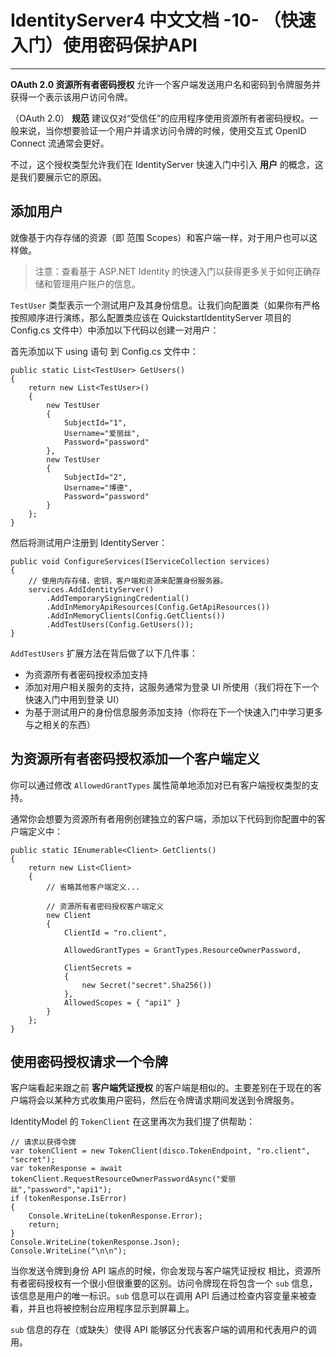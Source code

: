 # IdentityServer4 中文文档 -10- （快速入门）使用密码保护API

------------------------------------------------------------------------------------

**OAuth 2.0 资源所有者密码授权** 允许一个客户端发送用户名和密码到令牌服务并获得一个表示该用户访问令牌。

（OAuth 2.0） **规范** 建议仅对“受信任”的应用程序使用资源所有者密码授权。一般来说，当你想要验证一个用户并请求访问令牌的时候，使用交互式 OpenID Connect 流通常会更好。

不过，这个授权类型允许我们在 IdentityServer 快速入门中引入 **用户** 的概念，这是我们要展示它的原因。

## 添加用户

就像基于内存存储的资源（即 范围 Scopes）和客户端一样，对于用户也可以这样做。

> 注意：查看基于 ASP.NET Identity 的快速入门以获得更多关于如何正确存储和管理用户账户的信息。

`TestUser` 类型表示一个测试用户及其身份信息。让我们向配置类（如果你有严格按照顺序进行演练，那么配置类应该在 QuickstartIdentityServer 项目的 Config.cs 文件中）中添加以下代码以创建一对用户：

首先添加以下 using 语句 到 Config.cs 文件中：

```CSharp
public static List<TestUser> GetUsers()
{
    return new List<TestUser>()
    {
        new TestUser
        {
            SubjectId="1",
            Username="爱丽丝",
            Password="password"
        },
        new TestUser
        {
            SubjectId="2",
            Username="博德",
            Password="password"
        }
    };
}
```

然后将测试用户注册到 IdentityServer：

```CSharp
public void ConfigureServices(IServiceCollection services)
{
    // 使用内存存储，密钥，客户端和资源来配置身份服务器。
    services.AddIdentityServer()
        .AddTemporarySigningCredential()
        .AddInMemoryApiResources(Config.GetApiResources())
        .AddInMemoryClients(Config.GetClients())
        .AddTestUsers(Config.GetUsers());
}
```

`AddTestUsers` 扩展方法在背后做了以下几件事：

* 为资源所有者密码授权添加支持
* 添加对用户相关服务的支持，这服务通常为登录 UI 所使用（我们将在下一个快速入门中用到登录 UI）
* 为基于测试用户的身份信息服务添加支持（你将在下一个快速入门中学习更多与之相关的东西）

## 为资源所有者密码授权添加一个客户端定义

你可以通过修改 `AllowedGrantTypes` 属性简单地添加对已有客户端授权类型的支持。

通常你会想要为资源所有者用例创建独立的客户端，添加以下代码到你配置中的客户端定义中：

```CSharp
public static IEnumerable<Client> GetClients()
{
    return new List<Client>
    {
        // 省略其他客户端定义...

        // 资源所有者密码授权客户端定义
        new Client
        {
            ClientId = "ro.client",

            AllowedGrantTypes = GrantTypes.ResourceOwnerPassword,

            ClientSecrets =
            {
                new Secret("secret".Sha256())
            },
            AllowedScopes = { "api1" }
        }
    };
}
```

## 使用密码授权请求一个令牌

客户端看起来跟之前 **客户端凭证授权** 的客户端是相似的。主要差别在于现在的客户端将会以某种方式收集用户密码，然后在令牌请求期间发送到令牌服务。

IdentityModel 的 `TokenClient` 在这里再次为我们提了供帮助：

```CSharp
// 请求以获得令牌
var tokenClient = new TokenClient(disco.TokenEndpoint, "ro.client", "secret");
var tokenResponse = await tokenClient.RequestResourceOwnerPasswordAsync("爱丽丝","password","api1");
if (tokenResponse.IsError)
{
    Console.WriteLine(tokenResponse.Error);
    return;
}
Console.WriteLine(tokenResponse.Json);
Console.WriteLine("\n\n");
```

当你发送令牌到身份 API 端点的时候，你会发现与客户端凭证授权
相比，资源所有者密码授权有一个很小但很重要的区别。访问令牌现在将包含一个 `sub` 信息，该信息是用户的唯一标识。`sub` 信息可以在调用 API 后通过检查内容变量来被查看，并且也将被控制台应用程序显示到屏幕上。

`sub` 信息的存在（或缺失）使得 API 能够区分代表客户端的调用和代表用户的调用。